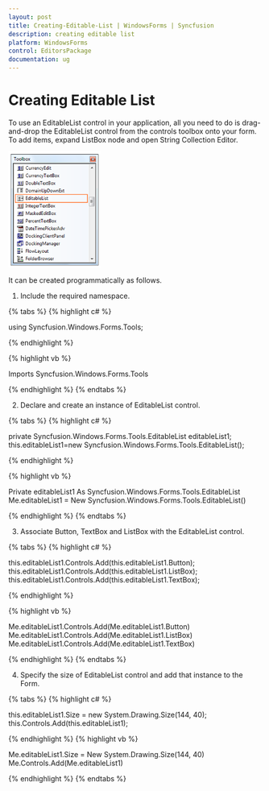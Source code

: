```yaml
---
layout: post
title: Creating-Editable-List | WindowsForms | Syncfusion
description: creating editable list
platform: WindowsForms
control: EditorsPackage
documentation: ug
---
```


# Creating Editable List

To use an EditableList control in your application, all you need to do is drag-and-drop the EditableList control from the controls toolbox onto your form. To add items, expand ListBox node and open String Collection Editor.

![](Creating-Editable-List_images/Creating-Editable-List_img1.png)

It can be created programmatically as follows.

1. Include the required namespace.

{% tabs %}
{% highlight c# %}

using Syncfusion.Windows.Forms.Tools;

{% endhighlight %}

{% highlight vb %}

Imports Syncfusion.Windows.Forms.Tools

{% endhighlight %}
{% endtabs %}

2. Declare and create an instance of EditableList control.

{% tabs %}
{% highlight c# %}

private Syncfusion.Windows.Forms.Tools.EditableList editableList1;
this.editableList1=new Syncfusion.Windows.Forms.Tools.EditableList();

{% endhighlight %}

{% highlight vb %}

Private editableList1 As Syncfusion.Windows.Forms.Tools.EditableList
Me.editableList1 = New Syncfusion.Windows.Forms.Tools.EditableList()

{% endhighlight %}
{% endtabs %}
 
3. Associate Button, TextBox and ListBox with the EditableList control.

{% tabs %}
{% highlight c# %}

this.editableList1.Controls.Add(this.editableList1.Button);
this.editableList1.Controls.Add(this.editableList1.ListBox);
this.editableList1.Controls.Add(this.editableList1.TextBox);

{% endhighlight %}

{% highlight vb %}

Me.editableList1.Controls.Add(Me.editableList1.Button)
Me.editableList1.Controls.Add(Me.editableList1.ListBox)
Me.editableList1.Controls.Add(Me.editableList1.TextBox)

{% endhighlight %}
{% endtabs %}

4. Specify the size of EditableList control and add that instance to the Form.

{% tabs %}
{% highlight c# %}

this.editableList1.Size = new System.Drawing.Size(144, 40);
this.Controls.Add(this.editableList1);

{% endhighlight %}
{% highlight vb %}

Me.editableList1.Size = New System.Drawing.Size(144, 40)
Me.Controls.Add(Me.editableList1)

{% endhighlight %}
{% endtabs %}
